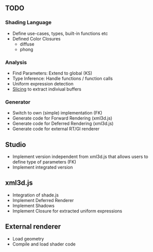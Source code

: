 ## TODO

### Shading Language
* Define use-cases, types, built-in functions etc
* Defined Color Closures
    * diffuse
    * phong


### Analysis

* Find Parameters: Extend to global (KS)
* Type Inference: Handle functions / function calls
* Uniform expression detection
* [Slicing](http://en.wikipedia.org/wiki/Program_slicing) to extract indiviual buffers

### Generator

* Switch to own (simple) implementation (FK)
* Generate code for Forward Rendering (xml3d.js)
* Generate code for Deferred Rendering (xml3d.js)
* Generate code for external RT/GI renderer

## Studio

* Implement version independent from xml3d.js that allows users to define type of parameters (FK)
* Implement integrated version

## xml3d.js

* Integration of shade.js
* Implement Deferred Renderer
* Implement Shadows
* Implement Closure for extracted uniform expressions

## External renderer

* Load geometry
* Compile and load shader code

